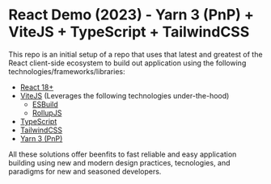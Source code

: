 # React Demo (2023) - Yarn 3 (PnP) + ViteJS + TypeScript + TailwindCSS

This repo is an initial setup of a repo that uses that latest and greatest of the React client-side ecosystem to build out application using the following technologies/frameworks/libraries:

- [React 18+](https://react.dev/)
- [ViteJS](https://vitejs.dev/) (Leverages the following technologies under-the-hood)
  - [ESBuild](https://esbuild.github.io/)
  - [RollupJS](https://rollupjs.org/)
- [TypeScript](https://www.typescriptlang.org/)
- [TailwindCSS](https://tailwindcss.com/)
- [Yarn 3 (PnP)](https://yarnpkg.com/features/pnp)

All these solutions offer beenfits to fast reliable and easy application building using new and modern design practices, tecnologies, and paradigms for new and seasoned developers.
